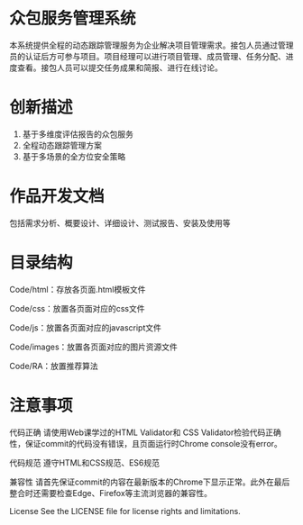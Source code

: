 # 众包服务管理系统
  本系统提供全程的动态跟踪管理服务为企业解决项目管理需求。接包人员通过管理员的认证后方可参与项目。项目经理可以进行项目管理、成员管理、任务分配、进度查看。接包人员可以提交任务成果和简报、进行在线讨论。
 
# 创新描述
1. 基于多维度评估报告的众包服务
2. 全程动态跟踪管理方案 
3. 基于多场景的全方位安全策略

# 作品开发文档
包括需求分析、概要设计、详细设计、测试报告、安装及使用等

# 目录结构
Code/html：存放各页面.html模板文件

Code/css：放置各页面对应的css文件

Code/js：放置各页面对应的javascript文件

Code/images：放置各页面对应的图片资源文件

Code/RA：放置推荐算法

# 注意事项
代码正确
请使用Web课学过的HTML Validator和 CSS Validator检验代码正确性，保证commit的代码没有错误，且页面运行时Chrome console没有error。

代码规范
遵守HTML和CSS规范、ES6规范

兼容性
请首先保证commit的内容在最新版本的Chrome下显示正常。此外在最后整合时还需要检查Edge、Firefox等主流浏览器的兼容性。

License
See the LICENSE file for license rights and limitations.
